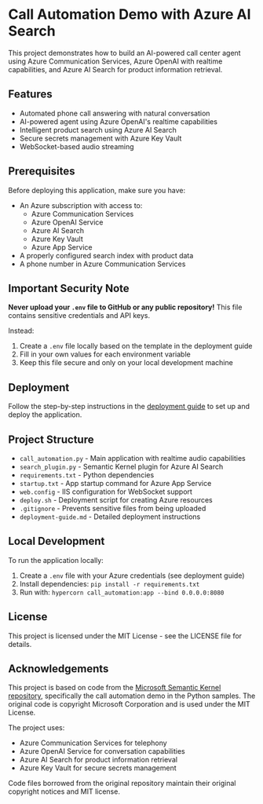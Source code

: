 # Call Automation Demo with Azure AI Search

This project demonstrates how to build an AI-powered call center agent using Azure Communication Services, Azure OpenAI with realtime capabilities, and Azure AI Search for product information retrieval.

## Features

- Automated phone call answering with natural conversation
- AI-powered agent using Azure OpenAI's realtime capabilities
- Intelligent product search using Azure AI Search
- Secure secrets management with Azure Key Vault
- WebSocket-based audio streaming

## Prerequisites

Before deploying this application, make sure you have:

- An Azure subscription with access to:
  - Azure Communication Services
  - Azure OpenAI Service
  - Azure AI Search
  - Azure Key Vault
  - Azure App Service
- A properly configured search index with product data
- A phone number in Azure Communication Services

## Important Security Note

**Never upload your `.env` file to GitHub or any public repository!** This file contains sensitive credentials and API keys.

Instead:
1. Create a `.env` file locally based on the template in the deployment guide
2. Fill in your own values for each environment variable
3. Keep this file secure and only on your local development machine

## Deployment

Follow the step-by-step instructions in the [deployment guide](deployment-guide.md) to set up and deploy the application.

## Project Structure

- `call_automation.py` - Main application with realtime audio capabilities
- `search_plugin.py` - Semantic Kernel plugin for Azure AI Search
- `requirements.txt` - Python dependencies
- `startup.txt` - App startup command for Azure App Service
- `web.config` - IIS configuration for WebSocket support
- `deploy.sh` - Deployment script for creating Azure resources
- `.gitignore` - Prevents sensitive files from being uploaded
- `deployment-guide.md` - Detailed deployment instructions

## Local Development

To run the application locally:

1. Create a `.env` file with your Azure credentials (see deployment guide)
2. Install dependencies: `pip install -r requirements.txt`
3. Run with: `hypercorn call_automation:app --bind 0.0.0.0:8080`

## License

This project is licensed under the MIT License - see the LICENSE file for details.

## Acknowledgements

This project is based on code from the [Microsoft Semantic Kernel repository](https://github.com/microsoft/semantic-kernel), specifically the call automation demo in the Python samples. The original code is copyright Microsoft Corporation and is used under the MIT License.

The project uses:
- Azure Communication Services for telephony
- Azure OpenAI Service for conversation capabilities 
- Azure AI Search for product information retrieval
- Azure Key Vault for secure secrets management

Code files borrowed from the original repository maintain their original copyright notices and MIT license.